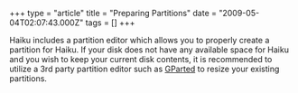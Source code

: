 +++
type = "article"
title = "Preparing Partitions"
date = "2009-05-04T02:07:43.000Z"
tags = []
+++

<p>
Haiku includes a partition editor which allows you to properly create a partition for Haiku. If your disk does not have any available space for Haiku and you wish to keep your current disk contents, it is recommended to utilize a 3rd party partition editor such as <a href='http://gparted.sourceforge.net/livecd.php' target='_blank'>GParted</a> to resize your existing partitions.
</p>